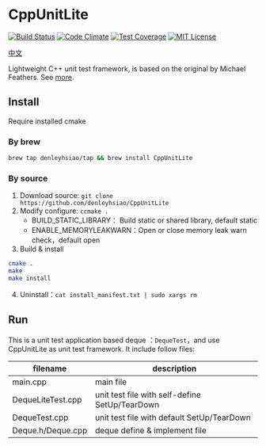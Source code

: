 # CppUnitLite
[![Build Status][travis_image]][travis_url]
[![Code Climate][codeclimate_image]][codeclimate_url]
[![Test Coverage][testcoverage_image]][testcoverage_url]
[![MIT License][license-image]][license-url]

[中文](README_cn.md)

Lightweight C++ unit test framework, is based on the original by Michael Feathers.
See [more](http://c2.com/cgi/wiki?CppUnitLite).

## Install
Require installed cmake
### By brew
```bash
brew tap denleyhsiao/tap && brew install CppUnitLite
```

### By source
1. Download source: `git clone https://github.com/denleyhsiao/CppUnitLite`
2. Modify configure: `ccmake .`
    - BUILD_STATIC_LIBRARY： Build static or shared library, default static
    - ENABLE_MEMORYLEAKWARN：Open or close memory leak warn check，default open
3. Build & install

```bash
cmake .
make
make install
```
4. Uninstall：`cat install_manifest.txt | sudo xargs rm`

## Run
This is a unit test application based deque ：`DequeTest`，and use CppUnitLite as unit test framework. 
It include follow files:

| filename |description |
|---|---|
|main.cpp|main file|
|DequeLiteTest.cpp|unit test file with self-define SetUp/TearDown|
|DequeTest.cpp|unit test file with default SetUp/TearDown|
|Deque.h/Deque.cpp|deque define & implement file|
    
[travis_image]: https://travis-ci.org/denleyhsiao/CppUnitLite.svg
[travis_url]: https://travis-ci.org/denleyhsiao/CppUnitLite

[codeclimate_image]: https://codeclimate.com/github/denleyhsiao/CppUnitLite/badges/issue_count.svg
[codeclimate_url]: https://codeclimate.com/github/denleyhsiao/CppUnitLite

[testcoverage_image]: https://codeclimate.com/github/denleyhsiao/CppUnitLite/badges/coverage.svg
[testcoverage_url]: https://codeclimate.com/github/denleyhsiao/CppUnitLite

[license-image]: http://img.shields.io/badge/license-MIT-blue.svg?style=flat
[license-url]: LICENSE
